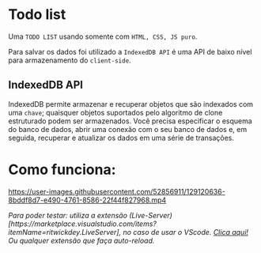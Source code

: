 # Todo list

Uma `TODO LIST` usando somente com `HTML, CSS, JS puro`.

Para salvar os dados foi utilizado a `IndexedDB API` é uma API de baixo nível para armazenamento do `client-side`.

## IndexedDB API

IndexedDB permite armazenar e recuperar objetos que são indexados com uma `chave`; quaisquer objetos suportados pelo algoritmo de clone estruturado podem ser armazenados. Você precisa especificar o esquema do banco de dados, abrir uma conexão com o seu banco de dados e, em seguida, recuperar e atualizar os dados em uma série de transações.

# Como funciona:

https://user-images.githubusercontent.com/52856911/129120636-8bddf8d7-e490-4761-8586-22f44f827968.mp4

<em>
  Para poder testar: utiliza a extensão (Live-Server)[https://marketplace.visualstudio.com/items?itemName=ritwickdey.LiveServer], no caso de usar o VScode.
  <a href="https://marketplace.visualstudio.com/items?itemName=ritwickdey.LiveServer">Clica aqui!</a>
</em>
<br />
<em>Ou qualquer extensão que faça auto-reload.</em>
